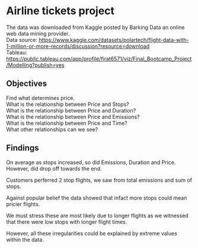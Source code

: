 # Airline tickets project
The data was downloaded from Kaggle posted by Barking Data an online web data mining provider.<br />
Data source: https://www.kaggle.com/datasets/polartech/flight-data-with-1-million-or-more-records/discussion?resource=download<br />
Tableau: https://public.tableau.com/app/profile/firat6571/viz/Final_Bootcamp_Project/Modelling?publish=yes<br />

## Objectives
Find what determines price.<br />
What is the relationship between Price and Stops?<br />
What is the relationship between Price and Duration?<br />
What is the relationship between Price and Emissions?<br />
What is the relationship between Price and Time?<br />
What other relationships can we see? <br />

## Findings
On average as stops increased, so did Emissions, Duration and Price. However, did drop off towards the end.<br />

Customers perferred 2 stop flights, we saw from total emissions and sum of stops.<br />

Against popular belief the data showed that infact more stops could mean pricier flights.<br />
 
We must stress these are most likely due to longer flights as we witnessed that there were low stops with longer flight times.<br />

However, all these irregularities could be explained by extreme values within the data. <br />
